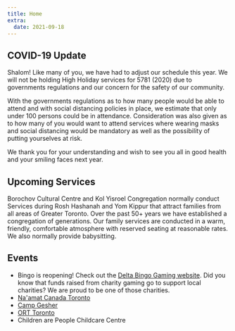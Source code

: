 ```yaml
---
title: Home
extra:
  date: 2021-09-18
---
```


## COVID-19 Update

Shalom! Like many of you, we have had to adjust our schedule this year. We will not be holding High Holiday services for 5781 (2020) due to governments regulations and our concern for the safety of our community.

With the governments regulations as to how many people would be able to attend and with social distancing policies in place, we estimate that only under 100 persons could be in attendance. Consideration was also given as to how many of you would want to attend services where wearing masks and social distancing would be mandatory as well as the possibility of putting yourselves at risk.

We thank you for your understanding and wish to see you all in good health and your smiling faces next year.

## Upcoming Services

Borochov Cultural Centre and Kol Yisroel Congregation normally conduct Services during Rosh Hashanah and Yom Kippur that attract families from all areas of Greater Toronto. Over the past 50+ years we have established a congregation of generations. Our family services are conducted in a warm, friendly, comfortable atmosphere with reserved seating at reasonable rates.  We also normally provide babysitting.

## Events

- Bingo is reopening! Check out the [Delta Bingo Gaming website](https://deltabingo.com/our-locations/downsview/). Did you know that funds raised from charity gaming go to support local charities? We are proud to be one of those charities.
- [Na'amat Canada Toronto](http://naamat.com/toronto)
- [Camp Gesher](https://campgesher.com)
- [ORT Toronto](https://ort-toronto.org/upcoming-events/)
- Children are People Childcare Centre

<!-- How long has it been since you have attended a Shabbat Service and really enjoyed it?

How long has it been since you have heard a Baal Tefillah that brought back memories of a real "Haymish" Service?

How long has it been since you have enjoyed a Kiddush after a service in a friendly, warm, pleasant atmosphere?

Welcome to KOL YISROEL CONGREGATION where we offer all that and much more!

Kol Yisroel Congregation strives to make the joy of Jewish living accessible and relevant to all.

Our congregation meets for Rosh Chodesh and other major holidays. Click here to see our schedule.

We welcome and enjoy Bar/Bat Mitzvahs, baby namings and other family celebrations. High Holiday Services are also conducted.

We invite and encourage you and your family to explore our Shul. -->
